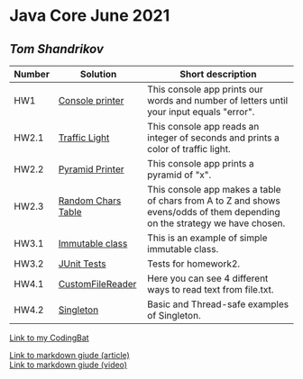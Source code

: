 # Java Core June 2021

## *Tom Shandrikov*

| Number | Solution  | Short description
| --- | --- | --- |
| HW1 | [Console printer](./src/main/java/homework_1) | This console app prints our words and number of letters until your input equals "error". |
| HW2.1 | [Traffic Light](./src/main/java/homework_2/traffic_light) | This console app reads an integer of seconds and prints a color of traffic light.|
| HW2.2 | [Pyramid Printer](./src/main/java/homework_2/pyramid_printer) | This console app prints a pyramid of "x". |
| HW2.3 | [Random Chars Table](./src/main/java/homework_2/random_chars_table) | This console app makes a table of chars from A to Z and shows evens/odds of them depending on the strategy we have chosen.  |
| HW3.1 | [Immutable class](./src/main/java/homework_3) | This is an example of simple immutable class.  |
| HW3.2 | [JUnit Tests](./src/test/java/homework_2) | Tests for homework2.  |
| HW4.1 | [CustomFileReader](./src/test/java/homework_2) | Here you can see 4 different ways to read text from file.txt.  |
| HW4.2 | [Singleton](./src/test/java/homework_2) | Basic and Thread-safe examples of Singleton.  |

[Link to my CodingBat](https://codingbat.com/done?user=ashandrikov@gmail.com&tag=8115696431)

[Link to markdown giude (article)](https://github.com/adam-p/markdown-here/wiki/Markdown-Cheatsheet) <br/>
[Link to markdown giude (video)](https://www.youtube.com/watch?v=FFBTGdEMrQ4)

